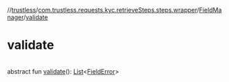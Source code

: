 //[trustless](../../../index.md)/[com.trustless.requests.kyc.retrieveSteps.steps.wrapper](../index.md)/[FieldManager](index.md)/[validate](validate.md)

# validate

\
abstract fun [validate](validate.md)(): [List](https://kotlinlang.org/api/latest/jvm/stdlib/kotlin.collections/-list/index.html)&lt;[FieldError](../../com.trustless.requests.kyc.retrieveSteps.steps.fields/-field-error/index.md)&gt;
